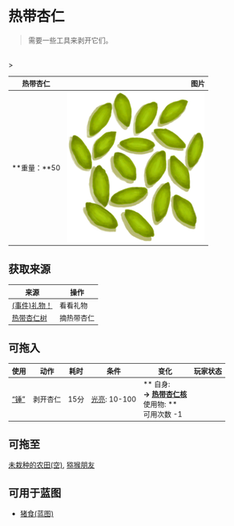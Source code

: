 # 热带杏仁  
> 需要一些工具来剥开它们。  
<br>  
>   
  
  热带杏仁  |   图片   
 ----  |  ----:   
 **重量：**50  |  <img decoding="async" src="Sprite/TropicalAlmond.png" href="a.md" style="max-width:300px;max-height:300px;">   
  
## 获取来源  
来源  |  操作  
----  |  ----  
[(事件)礼物！](Event_MacaqueFriendGift.md)  |  看看礼物  
[热带杏仁树](TropicalAlmondTree.md)  |  摘热带杏仁  
## 可拖入  
使用  |  动作  |  耗时  |  条件  |  变化  |  玩家状态  
----  |  ----  |  ----  |  ----  |  ----  |  ----  
[“锤”](tag_Hammer.md)  |  剥开杏仁  |  15分  |  [光亮](Light.md): 10-100  |  ** 自身: **<br>→ [热带杏仁核](TropicalAlmondKernels.md)<br>** 使用物: **<br>可用次数  -1  |    
## 可拖至  
[未栽种的农田(空)](CropPlotEmpty.md), [猕猴朋友](MacaqueFriend.md)  
## 可用于蓝图  
- [猪食(蓝图)](Bp_FeedBoar.md)  
  
  
